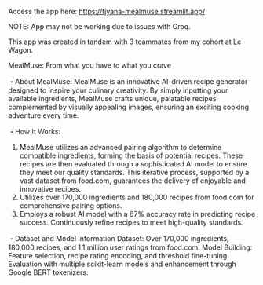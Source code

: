 Access the app here: https://tjyana-mealmuse.streamlit.app/

NOTE: App may not be working due to issues with Groq.

This app was created in tandem with 3 teammates from my cohort at Le Wagon.


MealMuse: From what you have to what you crave

・About MealMuse:
MealMuse is an innovative AI-driven recipe generator designed to inspire your culinary creativity. By simply inputting your available ingredients, MealMuse crafts unique, palatable recipes complemented by visually appealing images, ensuring an exciting cooking adventure every time.

・How It Works:
  1. MealMuse utilizes an advanced pairing algorithm to determine compatible ingredients, forming the basis of potential recipes. These recipes are then evaluated through a sophisticated AI model to ensure they meet our quality standards. This iterative process, supported by a vast dataset from food.com, guarantees the delivery of enjoyable and innovative recipes.
  2. Utilizes over 170,000 ingredients and 180,000 recipes from food.com for comprehensive pairing options.
  3. Employs a robust AI model with a 67% accuracy rate in predicting recipe success. Continuously refine recipes to meet high-quality standards.

・Dataset and Model Information
Dataset: Over 170,000 ingredients, 180,000 recipes, and 1.1 million user ratings from food.com.
Model Building: Feature selection, recipe rating encoding, and threshold fine-tuning. Evaluation with multiple scikit-learn models and enhancement through Google BERT tokenizers.
